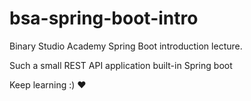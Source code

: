 # bsa-spring-boot-intro
Binary Studio Academy Spring Boot introduction lecture.

Such a small REST API application built-in Spring boot

Keep learning :) :heart:
